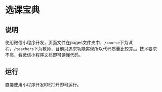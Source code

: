 # 选课宝典

## 说明
使用微信小程序开发，页面文件在pages文件夹中，`/course`下为课程，`/teachers`下为教师，目前只追求功能实现所以代码质量比较差。。技术要求不高，看微信小程序文档即可读懂代码。

## 运行
直接使用小程序开发IDE打开即可运行。
